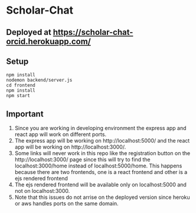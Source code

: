 # Scholar-Chat

## Deployed at https://scholar-chat-orcid.herokuapp.com/

## Setup

```
npm install
nodemon backend/server.js
cd frontend
npm install
npm start
```

## Important

1. Since you are working in developing environment the express app and react app will work on different ports.
2. The express app will be working on http://localhost:5000/ and the react app will be working on http://localhost:3000/.
3. Some links will never work in this repo like the registration button on the http://localhost:3000/ page since this will try to find the localhost:3000/home instead of localhost:5000/home. This happens because there are two frontends, one is a react frontend and other is a ejs rendered frontend
4. The ejs rendered frontend will be available only on localhost:5000 and not on localhost:3000.
5. Note that this issues do not arrise on the deployed version since heroku or aws handles ports on the same domain.
